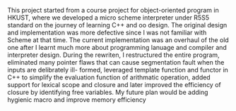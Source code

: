 This project started from a course project for object-oriented program in HKUST,
where we developed a micro scheme interpreter under R5S5 standard on the journey
of learning C++ and oo design. The original design and implementation was more
defective since I was not familiar with Scheme at that time. The current
implementation was an overhaul of the old one after I learnt much more about
programming lanuage and compiler and interpreter design.
During the rewriten, I restructured the entire program, eliminated many pointer
flaws that can cause segmentation fault when the inputs are delibrately ill-
formed, leveraged template function and functor in C++ to simplify the evaluation
function of arithmatic operation, added support for lexical scope and closure and
later improved the efficiency of closure by identifying free variables.
My future plan would be adding hygienic macro and improve memory efficiency

